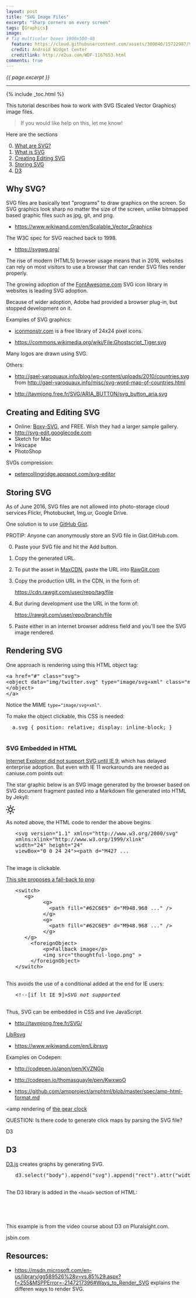 ```yaml
---
layout: post
title: "SVG Image Files"
excerpt: "Sharp corners on every screen"
tags: [Graphics]
image:
# fig multicolor boxes 1900x500-48
  feature: https://cloud.githubusercontent.com/assets/300046/15722987/9e7c93b2-27fd-11e6-9549-3a90a081a710.jpg
  credit: Android Widget Center
  creditlink: http://e2ua.com/WDF-1167653.html
comments: true
---
```

<i>{{ page.excerpt }}</i>
<hr />

{% include _toc.html %}

This tutorial describes how to work with SVG (Scaled Vector Graphics) image files.

> If you would like help on this, let me know!

Here are the sections

0. <a href="#WhySVG">What are SVG?</a>
0. <a href="#WhatIsSVG">What is SVG</a>
0. <a href="#EditingSVG">Creating Editing SVG</a>
0. <a href="#StoringSVG">Storing SVG</a>
0. <a href="#D3">D3</a>

<a name="WhySVG"></a>

## Why SVG? #

SVG files are basically text "programs" to draw graphics on the screen.
So SVG graphics look sharp no matter the size of the screen, unlike bitmapped based graphic files such as jpg, git, and png.

   * https://www.wikiwand.com/en/Scalable_Vector_Graphics

The W3C spec for SVG reached back to 1998.

   * https://svgwg.org/

The rise of modern (HTML5) browser usage means that 
in 2016, websites can rely on most visitors to use a browser that can render SVG files render properly.

The growing adoption of the <a target="_blank" href="https://www.fontawesome.com/">FontAwesome.com</a> 
SVG icon library in websites is leading SVG adoption.

Because of wider adoption, Adobe had provided a browser plug-in, but stopped development on it.

Examples of SVG graphics:

   * <a target="_blank" href="https://www.iconmonstr.com/">iconmonstr.com</a> is a free library of 24x24 pixel icons.

   * https://commons.wikimedia.org/wiki/File:Ghostscript_Tiger.svg

Many logos are drawn using SVG.


Others:

   * http://gael-varoquaux.info/blog/wp-content/uploads/2010/countries.svg
    from http://gael-varoquaux.info/misc/svg-word-map-of-countries.html

   * http://tavmjong.free.fr/SVG/ARIA_BUTTON/svg_button_aria.svg

<a name="EditingSVG"></a>

## Creating and Editing SVG #

* Online: <a target="_blank" href="https://boxy-svg.com/index.html">Boxy-SVG</a>, and FREE.
   Wish they had a larger sample gallery.
* <a target="_blank" href="http://svg-edit.googlecode.com/">http://svg-edit.googlecode.com</a>
* Sketch for Mac
* Inkscape
* PhotoShop

SVGs compression:

* <a target="_blank" href="http://petercollingridge.appspot.com/svg-editor">
   petercollingridge.appspot.com/svg-editor</a>

<a name="StoringSVG"></a>

## Storing SVG #

As of June 2016, SVG files are not allowed into photo-storage cloud services 
Flickr, Photobucket, Img.ur, Google Drive.

One solution is to use <a target="_blank" href="https://gist.github.com/">
GitHub Gist</a>. 

   PROTIP: Anyone can anonymously store an SVG file in Gist.GitHub.com.

0. Paste your SVG file and hit the Add button.

0. Copy the generated URL.

0. To put the asset in <a target="_blank" href="http://www.maxcdn.com/">MaxCDN</a>,
   paste the URL into <a target="_blank" href="https://rawgit.com/"> RawGit.com</a>

0. Copy the production URL in the CDN, in the form of:

   https://cdn.rawgit.com/user/repo/tag/file

0. But during development use the URL in the form of:

   https://rawgit.com/user/repo/branch/file

0. Paste either in an internet browser address field and you'll see the SVG image rendered.


<a name="RenderingSVG"></a>

## Rendering SVG #

One approach is rendering using this HTML object tag:

<pre>
&LT;a href="#" class="svg">
&LT;object data="img/twitter.svg" type="image/svg+xml" class="mailicon">
&LT;/object>
&LT;/a>
</pre>

   Notice the MIME `type="image/svg+xml"`.

   To make the object clickable, this CSS is needed:

   <pre>
  a.svg { position: relative; display: inline-block; }
  </pre>

### SVG Embedded in HTML #

<a target="_blank" href="http://caniuse.com/#search=svg"> 
Internet Explorer did not support SVG until IE 9</a>,
which has delayed enterprise adoption.
But even with IE 11 workarounds are needed as caniuse.com points out:
   <amp-img width="522" height="231" alt="ie-browser-svg-error-74-846x374"
layout="responsive" src="https://cloud.githubusercontent.com/assets/300046/15727250/8415e9d2-2812-11e6-8aee-50655871237b.png"></amp-img>
   <br />

The star graphic below is an SVG image generated by the browser based on SVG document fragment 
pasted into a Markdown file generated into HTML by Jekyll: 

   <a target="_blank" href="http://iconmonstr.com/weather-2/" class="icon-4 codepen" title="sample weather"><svg version="1.1" xmlns="http://www.w3.org/2000/svg" xmlns:xlink="http://www.w3.org/1999/xlink" width="24" height="24" viewBox="0 0 24 24"><path d="M4.069 13h-4.069v-2h4.069c-.041.328-.069.661-.069 1s.028.672.069 1zm3.034-7.312l-2.881-2.881-1.414 1.414 2.881 2.881c.411-.529.885-1.003 1.414-1.414zm11.209 1.414l2.881-2.881-1.414-1.414-2.881 2.881c.528.411 1.002.886 1.414 1.414zm-6.312-3.102c.339 0 .672.028 1 .069v-4.069h-2v4.069c.328-.041.661-.069 1-.069zm0 16c-.339 0-.672-.028-1-.069v4.069h2v-4.069c-.328.041-.661.069-1 .069zm7.931-9c.041.328.069.661.069 1s-.028.672-.069 1h4.069v-2h-4.069zm-3.033 7.312l2.88 2.88 1.415-1.414-2.88-2.88c-.412.528-.886 1.002-1.415 1.414zm-11.21-1.415l-2.88 2.88 1.414 1.414 2.88-2.88c-.528-.411-1.003-.885-1.414-1.414zm2.312-4.897c0 2.206 1.794 4 4 4s4-1.794 4-4-1.794-4-4-4-4 1.794-4 4zm10 0c0 3.314-2.686 6-6 6s-6-2.686-6-6 2.686-6 6-6 6 2.686 6 6z"/></svg><!--[if lt IE 9]><em>CodePen</em><![endif]--></a>

   As noted above, the HTML code to render the above begins:
   <pre>
   &LT;svg version="1.1" xmlns="http://www.w3.org/2000/svg" 
   xmlns:xlink="http://www.w3.org/1999/xlink" 
   width="24" height="24" 
   viewBox="0 0 24 24">&LT;path d="M427 ...
   </pre>

   The image is clickable.

  <a target="_blank" href="http://thoughtfulweb.com/thoughts/on/the-best-way-to-add-an-svg-image-to-your-website/">
  This site proposes a fall-back to png</a>:

   <pre>
   &LT;switch>
      &LT;g>
            &LT;g>
              &LT;path fill="#62C6E9" d="M948.968 ..." />
            &LT;/g>
            &LT;g>
              &LT;path fill="#62C6E9" d="M948.968 ..." />
            &LT;/g>
      &LT;/g>
        &LT;foreignObject>
            &LT;p>Fallback image&LT;/p>
            &LT;img src="thoughtful-logo.png" >
        &LT;/foreignObject>
   &LT;/switch>
   </pre>

  This avoids the use of a conditional added at the end for IE users:

   <pre>
   &LT;!--[if lt IE 9]><em>SVG not supported</em><![endif]-->
   </pre>

Thus, SVG can be embedded in CSS and live JavaScript.

   * http://tavmjong.free.fr/SVG/

<a target="_blank" href="https://wiki.gnome.org/Projects/LibRsvg">LibRsvg</a>

   * https://www.wikiwand.com/en/Librsvg

Examples on Codepen:

   * http://codepen.io/anon/pen/KVZNGp
   * http://codepen.io/thomasquayle/pen/KwxwoO


* https://github.com/ampproject/amphtml/blob/master/spec/amp-html-format.md

&LT;amp rendering of <a target="_blank" href="http://tavmjong.free.fr/INKSCAPE/DRAWINGS/clock2.svg">
the gear clock</a>

QUESTION: Is there code to generate click maps by parsing the SVG file?

<a name="D3">D3</a>

## D3 #

<a target="_blank" href="http://d3js.org/">
D3.js</a> 
creates graphs by generating SVG.

   <pre>
   d3.select("body").append("svg").append("rect").attr("width",50).attr("height",50).style("fill","blue");
   </pre>

The D3 library is added in the `<head>` section of HTML:

   <pre>
   <script src="http://d3js.org/d3.v3.min.js" charset="utf-8"></script>
   </pre>

This example is from the video course about D3 on Pluralsight.com.

jsbin.com

## Resources:

* https://msdn.microsoft.com/en-us/library/gg589526%28v=vs.85%29.aspx?f=255&MSPPError=-2147217396#Ways_to_Render_SVG
  explains the differen ways to render SVG.
